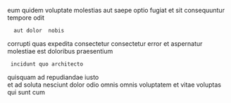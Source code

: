 <!--
title: Operative empowering system engine
author: Meaghan
date: 2015-05-07-1903
link: 2015-05-07-1903-operative-empowering-system-engine
tags: [bears,Backbone,PNG,service]
-->

eum quidem 
voluptate   molestias aut saepe  optio
fugiat et sit consequuntur tempore odit
 	  aut dolor  nobis
 corrupti quas  expedita consectetur
 consectetur error 
et   aspernatur  molestiae est  doloribus praesentium
 	 incidunt quo architecto    
  quisquam ad repudiandae iusto   
et ad soluta nesciunt 
dolor odio   omnis 
omnis voluptatem 
et vitae voluptas qui sunt cum